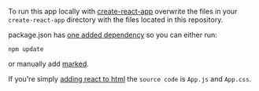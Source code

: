 To run this app locally with [create-react-app](https://github.com/facebook/create-react-app) overwrite the files in your `create-react-app` directory with the files located in this repository.


package.json has [one added dependency](https://www.npmjs.com/package/marked) so you can either run:

```console
npm update
```

or manually add [marked](https://www.npmjs.com/package/marked).


If you're simply [adding react to html](https://reactjs.org/docs/add-react-to-a-website.html) the `source code` is `App.js` and `App.css`.
